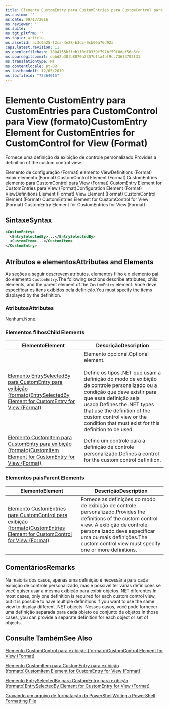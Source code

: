 ```yaml
---
title: Elemento CustomEntry para CustomEntries para CustomControl para exibição (formato) | Microsoft Docs
ms.custom: ''
ms.date: 09/13/2016
ms.reviewer: ''
ms.suite: ''
ms.tgt_pltfrm: ''
ms.topic: article
ms.assetid: ac3c0a25-f2ca-4e28-b3dc-9cb06a76d92a
caps.latest.revision: 11
ms.openlocfilehash: 7804155bffeb1f0df8339f797bf59f8def56a3fc
ms.sourcegitcommit: debd2b38fb8070a7357bf1a4bf9cc736f3702f31
ms.translationtype: MT
ms.contentlocale: pt-BR
ms.lasthandoff: 12/05/2019
ms.locfileid: "72364015"
---
```

# <a name="customentry-element-for-customentries-for-customcontrol-for-view-format"></a><span data-ttu-id="32f36-102">Elemento CustomEntry para CustomEntries para CustomControl para View (formato)</span><span class="sxs-lookup"><span data-stu-id="32f36-102">CustomEntry Element for CustomEntries for CustomControl for View (Format)</span></span>

<span data-ttu-id="32f36-103">Fornece uma definição da exibição de controle personalizado.</span><span class="sxs-lookup"><span data-stu-id="32f36-103">Provides a definition of the custom control view.</span></span>

<span data-ttu-id="32f36-104">Elemento de configuração (Format) elemento ViewDefinitions (Format) exibir elemento (Format) CustomControl Element (Format) CustomEntries elemento para CustomControl para View (Format) CustomEntry Element for CustomEntries para View (Format)</span><span class="sxs-lookup"><span data-stu-id="32f36-104">Configuration Element (Format) ViewDefinitions Element (Format) View Element (Format) CustomControl Element (Format) CustomEntries Element for CustomControl for View (Format) CustomEntry Element for CustomEntries for View (Format)</span></span>

## <a name="syntax"></a><span data-ttu-id="32f36-105">Sintaxe</span><span class="sxs-lookup"><span data-stu-id="32f36-105">Syntax</span></span>

```xml
<CustomEntry>
  <EntrySelectedBy>...</EntrySelectedBy>
  <CustomItem>...</CustomItem>
</CustomEntry>
```

## <a name="attributes-and-elements"></a><span data-ttu-id="32f36-106">Atributos e elementos</span><span class="sxs-lookup"><span data-stu-id="32f36-106">Attributes and Elements</span></span>

<span data-ttu-id="32f36-107">As seções a seguir descrevem atributos, elementos filho e o elemento pai do elemento `CustomEntry`.</span><span class="sxs-lookup"><span data-stu-id="32f36-107">The following sections describe attributes, child elements, and the parent element of the `CustomEntry` element.</span></span> <span data-ttu-id="32f36-108">Você deve especificar os itens exibidos pela definição.</span><span class="sxs-lookup"><span data-stu-id="32f36-108">You must specify the items displayed by the definition.</span></span>

### <a name="attributes"></a><span data-ttu-id="32f36-109">Atributos</span><span class="sxs-lookup"><span data-stu-id="32f36-109">Attributes</span></span>

<span data-ttu-id="32f36-110">Nenhum.</span><span class="sxs-lookup"><span data-stu-id="32f36-110">None.</span></span>

### <a name="child-elements"></a><span data-ttu-id="32f36-111">Elementos filhos</span><span class="sxs-lookup"><span data-stu-id="32f36-111">Child Elements</span></span>

|<span data-ttu-id="32f36-112">Elemento</span><span class="sxs-lookup"><span data-stu-id="32f36-112">Element</span></span>|<span data-ttu-id="32f36-113">Descrição</span><span class="sxs-lookup"><span data-stu-id="32f36-113">Description</span></span>|
|-------------|-----------------|
|[<span data-ttu-id="32f36-114">Elemento EntrySelectedBy para CustomEntry para exibição (formato)</span><span class="sxs-lookup"><span data-stu-id="32f36-114">EntrySelectedBy Element for CustomEntry for View (Format)</span></span>](./entryselectedby-element-for-customentry-for-customcontrol-for-view-format.md)|<span data-ttu-id="32f36-115">Elemento opcional.</span><span class="sxs-lookup"><span data-stu-id="32f36-115">Optional element.</span></span><br /><br /> <span data-ttu-id="32f36-116">Define os tipos .NET que usam a definição do modo de exibição de controle personalizado ou a condição que deve existir para que essa definição seja usada.</span><span class="sxs-lookup"><span data-stu-id="32f36-116">Defines the .NET types that use the definition of the custom control view or the condition that must exist for this definition to be used.</span></span>|
|[<span data-ttu-id="32f36-117">Elemento CustomItem para CustomEntry para exibição (formato)</span><span class="sxs-lookup"><span data-stu-id="32f36-117">CustomItem Element for CustomEntry for View (Format)</span></span>](./customitem-element-for-customentry-for-customcontrol-for-view-format.md)|<span data-ttu-id="32f36-118">Define um controle para a definição de controle personalizado.</span><span class="sxs-lookup"><span data-stu-id="32f36-118">Defines a control for the custom control definition.</span></span>|

### <a name="parent-elements"></a><span data-ttu-id="32f36-119">Elementos pais</span><span class="sxs-lookup"><span data-stu-id="32f36-119">Parent Elements</span></span>

|<span data-ttu-id="32f36-120">Elemento</span><span class="sxs-lookup"><span data-stu-id="32f36-120">Element</span></span>|<span data-ttu-id="32f36-121">Descrição</span><span class="sxs-lookup"><span data-stu-id="32f36-121">Description</span></span>|
|-------------|-----------------|
|[<span data-ttu-id="32f36-122">Elemento CustomEntries para CustomControl para exibição (formato)</span><span class="sxs-lookup"><span data-stu-id="32f36-122">CustomEntries Element for CustomControl for View (Format)</span></span>](./customentries-element-for-customcontrol-for-view-format.md)|<span data-ttu-id="32f36-123">Fornece as definições do modo de exibição de controle personalizado.</span><span class="sxs-lookup"><span data-stu-id="32f36-123">Provides the definitions of the custom control view.</span></span> <span data-ttu-id="32f36-124">A exibição de controle personalizado deve especificar uma ou mais definições.</span><span class="sxs-lookup"><span data-stu-id="32f36-124">The custom control view must specify one or more definitions.</span></span>|

## <a name="remarks"></a><span data-ttu-id="32f36-125">Comentários</span><span class="sxs-lookup"><span data-stu-id="32f36-125">Remarks</span></span>

<span data-ttu-id="32f36-126">Na maioria dos casos, apenas uma definição é necessária para cada exibição de controle personalizado, mas é possível ter várias definições se você quiser usar a mesma exibição para exibir objetos .NET diferentes.</span><span class="sxs-lookup"><span data-stu-id="32f36-126">In most cases, only one definition is required for each custom control view, but it is possible to have multiple definitions if you want to use the same view to display different .NET objects.</span></span> <span data-ttu-id="32f36-127">Nesses casos, você pode fornecer uma definição separada para cada objeto ou conjunto de objetos.</span><span class="sxs-lookup"><span data-stu-id="32f36-127">In those cases, you can provide a separate definition for each object or set of objects.</span></span>

## <a name="see-also"></a><span data-ttu-id="32f36-128">Consulte Também</span><span class="sxs-lookup"><span data-stu-id="32f36-128">See Also</span></span>

[<span data-ttu-id="32f36-129">Elemento CustomControl para exibição (formato)</span><span class="sxs-lookup"><span data-stu-id="32f36-129">CustomControl Element for View (Format)</span></span>](./customcontrol-element-for-view-format.md)

[<span data-ttu-id="32f36-130">Elemento CustomItem para CustomEntry para exibição (formato)</span><span class="sxs-lookup"><span data-stu-id="32f36-130">CustomItem Element for CustomEntry for View (Format)</span></span>](./customitem-element-for-customentry-for-customcontrol-for-view-format.md)

[<span data-ttu-id="32f36-131">Elemento EntrySelectedBy para CustomEntry para exibição (formato)</span><span class="sxs-lookup"><span data-stu-id="32f36-131">EntrySelectedBy Element for CustomEntry for View (Format)</span></span>](./entryselectedby-element-for-customentry-for-customcontrol-for-view-format.md)

[<span data-ttu-id="32f36-132">Gravando um arquivo de formatação do PowerShell</span><span class="sxs-lookup"><span data-stu-id="32f36-132">Writing a PowerShell Formatting File</span></span>](./writing-a-powershell-formatting-file.md)
